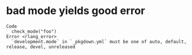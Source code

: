 # bad mode yields good error

    Code
      check_mode("foo")
    Error <rlang_error>
      `development.mode` in `_pkgdown.yml` must be one of auto, default, release, devel, unreleased

